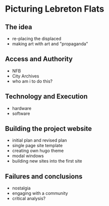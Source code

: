 # Picturing Lebreton Flats 

## The idea 
- re-placing the displaced
- making art with art and "propaganda"

## Access and Authority
- NFB
- City Archives
- who am i to do this?

## Technology and Execution
- hardware
- software

## Building the project website
- initial plan and revised plan
- single page site template
- creating own hugo theme
- modal windows
- building new sites into the first site

## Failures and conclusions
- nostalgia
- engaging with a community
- critical analysis?
